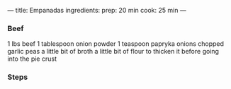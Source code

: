 —
title: Empanadas
ingredients: 
prep: 20 min
cook: 25 min
—

### Beef

1 lbs beef
1 tablespoon onion powder
1 teaspoon papryka
onions chopped
garlic
peas
a little bit of broth
a little bit of flour to thicken it before going into the pie crust



### Steps


